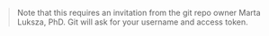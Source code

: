 > Note that this requires an invitation from the git repo owner Marta Luksza, PhD. 
> Git will ask for your username and access token.